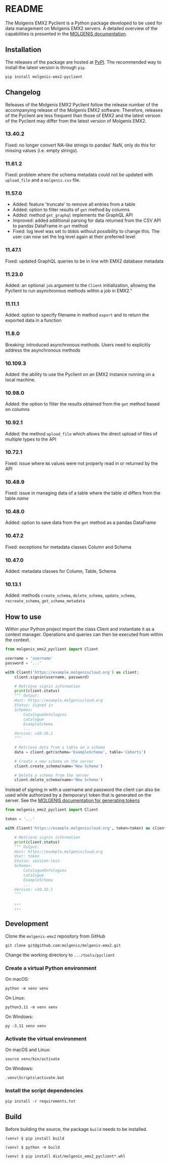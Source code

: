 # README

The Molgenis EMX2 Pyclient is a Python package developed to be used for data management on Molgenis EMX2 servers.
A detailed overview of the capabilities is presented in the [MOLGENIS documentation](https://molgenis.github.io/molgenis-emx2/#/molgenis/use_usingpyclient).

## Installation

The releases of the package are hosted at [PyPI](https://pypi.org/project/molgenis-emx2-pyclient/).
The recommended way to install the latest version is through `pip`.

```console
pip install molgenis-emx2-pyclient
```

## Changelog

Releases of the Molgenis EMX2 Pyclient follow the release number of the accompanying release of the Molgenis EMX2 software.
Therefore, releases of the Pyclient are less frequent than those of EMX2 and the latest version of the Pyclient may differ
from the latest version of Molgenis EMX2.

### 13.40.2

Fixed: no longer convert NA-like strings to pandas' NaN, only do this for missing values (i.e. empty strings).

### 11.61.2

Fixed: problem where the schema metadata could not be updated with `upload_file` and a `molgenis.csv` file.

### 11.57.0

- Added: feature 'truncate' to remove all entries from a table
- Added: option to filter results of `get` method by columns
- Added: method `get_graphql` implements the GraphQL API
- Improved: added additional parsing for data returned from the CSV API to pandas DataFrame in `get` method
- Fixed: log level was set to `DEBUG` without possibility to change this.
The user can now set the log level again at their preferred level

### 11.47.1

Fixed: updated GraphQL queries to be in line with EMX2 database metadata

### 11.23.0

Added: an optional `job` argument to the `Client` initialization,
allowing the Pyclient to run asynchronous methods within a job in EMX2."

### 11.11.1

Added: option to specify filename in method `export` and to return the exported data in a function

### 11.8.0

Breaking: introduced asynchronous methods. Users need to explicitly address the asynchronous methods

### 10.109.3

Added: the ability to use the Pyclient on an EMX2 instance running on a local machine.

### 10.98.0

Added: the option to filter the results obtained from the `get` method based on columns

### 10.92.1

Added: the method `upload_file` which allows the direct upload of files of multiple types to the API

### 10.72.1

Fixed: issue where `NA` values were not properly read in or returned by the API

### 10.48.9

Fixed: issue in managing data of a table where the table _id_ differs from the table _name_

### 10.48.0

Added: option to save data from the `get` method as a pandas DataFrame

### 10.47.2

Fixed: exceptions for metadata classes Column and Schema

### 10.47.0

Added: metadata classes for Column, Table, Schema

### 10.13.1

Added: methods `create_schema`, `delete_schema`, `update_schema`, `recreate_schema`, `get_schema_metadata`

## How to use

Within your Python project import the class Client and instantiate it as a context manager.
Operations and queries can then be executed from within the context.

```py
from molgenis_emx2_pyclient import Client

username = 'username'
password = '...'

with Client('https://example.molgeniscloud.org') as client:
    client.signin(username, password)

    # Retrieve signin information
    print(client.status)
    """ Output:
    Host: https://example.molgeniscloud.org
    Status: Signed in
    Schemas:
        CatalogueOntologies
        catalogue
        ExampleSchema
        ...
    Version: v10.10.1
    """

    # Retrieve data from a table on a schema
    data = client.get(schema='ExampleSchema', table='Cohorts')

    # Create a new schema on the server
    client.create_schema(name='New Schema')

    # Delete a schema from the server
    client.delete_schema(name='New Schema')

```

Instead of signing in with a username and password the client can also be used while authorized
by a (temporary) token that is generated on the server.
See the [MOLGENIS documentation for generating tokens](https://molgenis.github.io/molgenis-emx2/#/molgenis/use_tokens)

```py
from molgenis_emx2_pyclient import Client

token = '...'

with Client('https://example.molgeniscloud.org', token=token) as client:

    # Retrieve signin information
    print(client.status)
    """ Output:
    Host: https://example.molgeniscloud.org
    User: token
    Status: session-less
    Schemas:
        CatalogueOntologies
        catalogue
        ExampleSchema
        ...
    Version: v10.32.1
    """

    ...
    ...

```

## Development

Clone the `molgenis-emx2` repository from GitHub

```console
git clone git@github.com:molgenis/molgenis-emx2.git
```

Change the working directory to `.../tools/pyclient`

### Create a virtual Python environment

On macOS:

```console
python -m venv venv
```

On Linux:

```console
python3.11 -m venv venv
```

On Windows:

```console
py -3.11 venv venv
```

### Activate the virtual environment

On macOS and Linux:

```console
source venv/bin/activate
```

On Windows:

```console
.venv\Scripts\activate.bat
```

### Install the script dependencies

```console
pip install -r requirements.txt
```

## Build

Before building the source, the package `build` needs to be installed.

```console
(venv) $ pip install build

(venv) $ python -m build

(venv) $ pip install dist/molgenis_emx2_pyclient*.whl
```
